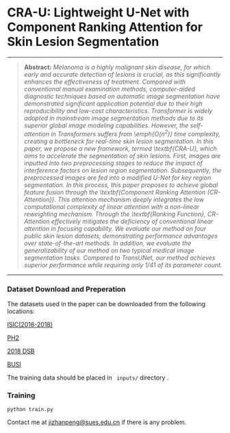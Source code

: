 # CRA-U: Lightweight U-Net with Component Ranking Attention for Skin Lesion Segmentation

<hr />

> **Abstract:** *Melanoma is a highly malignant skin disease, for which early and accurate detection of lesions is crucial, as this significantly enhances the effectiveness of treatment. Compared with conventional manual examination methods, computer-aided diagnostic techniques based on automatic image segmentation have demonstrated significant application potential due to their high reproducibility and low-cost characteristics. Transformer is widely adopted in mainstream image segmentation methods due to its superior global image modeling capabilities. However, the self-attention in Transformers suffers from \emph{$O(n^2)$} time complexity, creating a bottleneck for real-time skin lesion segmentation. In this paper, we propose a new framework, termed \textbf{CRA-U}, which aims to accelerate the segmentation of skin lesions. First, images are inputted into two preprocessing stages to reduce the impact of interference factors on lesion region segmentation. Subsequently, the preprocessed images are fed into a modified U-Net for key region segmentation. In this process, this paper proposes to achieve global feature fusion through the \textbf{Component Ranking Attention (CR-Attention)}. This attention mechanism deeply integrates the low computational complexity of linear attention with a non-linear reweighting mechanism. Through the \textbf{Ranking Function}, CR-Attention effectively mitigates the deficiency of conventional linear attention in focusing capability. We evaluate our method on four public skin lesion datasets, demonstrating performance advantages over state-of-the-art methods. In addition, we evaluate the generalizability of our method on two typical medical image segmentation tasks. Compared to TransUNet, our method achieves superior performance while requiring only 1/41 of its parameter count.* 

<hr />

###  Dataset Download and Preperation

The datasets used in the paper can be downloaded from the following locations:

[ISIC(2016-2018)](https://challenge.isic-archive.com/data/#2018)

[PH2](https://www.fc.up.pt/addi/ph2%20database.html)

[2018 DSB](https://www.kaggle.com/c/data-science-bowl-2018)

[BUSI](https://scholar.cu.edu.eg/?q=afahmy/pages/dataset)


The training data should be placed in ``` inputs/``` directory .

### Training 

```
python train.py
```





Contact me at jizhanpeng@sues.edu.cn if there is any problem.



